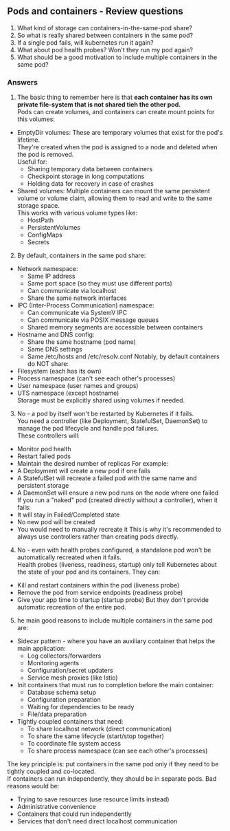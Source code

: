 ## Pods and containers - Review questions

1. What kind of storage can containers-in-the-same-pod share?
2. So what is really shared between containers in the same pod?
3. If a single pod fails, will kubernetes run it again?
4. What about pod health probes? Won't they run my pod again?
5. What should be a good motivation to include multiple containers in the same pod?



### Answers

1. The basic thing to remember here is that **each container has its own private file-system that is not shared tieh the other pod.**  
Pods can create volumes, and containers can create mount points for this volumes:
- EmptyDir volumes: These are temporary volumes that exist for the pod's lifetime.  
They're created when the pod is assigned to a node and deleted when the pod is removed.  
Useful for:
  - Sharing temporary data between containers
  - Checkpoint storage in long computations
  - Holding data for recovery in case of crashes
- Shared volumes: Multiple containers can mount the same persistent volume or volume claim, allowing them to read and write to the same storage space.  
This works with various volume types like:
  - HostPath
  - PersistentVolumes
  - ConfigMaps
  - Secrets

2. By default, containers in the same pod share:
- Network namespace:
  - Same IP address
  - Same port space (so they must use different ports)
  - Can communicate via localhost
  - Share the same network interfaces
- IPC (Inter-Process Communication) namespace:
  - Can communicate via SystemV IPC
  - Can communicate via POSIX message queues
  - Shared memory segments are accessible between containers
- Hostname and DNS config:
  - Share the same hostname (pod name)
  - Same DNS settings
  - Same /etc/hosts and /etc/resolv.conf
Notably, by default containers do NOT share:
- Filesystem (each has its own)
- Process namespace (can't see each other's processes)
- User namespace (user names and groups)
- UTS namespace (except hostname)  
Storage must be explicitly shared using volumes if needed.

3. No - a pod by itself won't be restarted by Kubernetes if it fails.  
You need a controller (like Deployment, StatefulSet, DaemonSet) to manage the pod lifecycle and handle pod failures.  
These controllers will:
- Monitor pod health
- Restart failed pods
- Maintain the desired number of replicas
For example:
- A Deployment will create a new pod if one fails
- A StatefulSet will recreate a failed pod with the same name and persistent storage
- A DaemonSet will ensure a new pod runs on the node where one failed
If you run a "naked" pod (created directly without a controller), when it fails:
- It will stay in Failed/Completed state
- No new pod will be created
- You would need to manually recreate it
This is why it's recommended to always use controllers rather than creating pods directly.


4. No - even with health probes configured, a standalone pod won't be automatically recreated when it fails.  
Health probes (liveness, readiness, startup) only tell Kubernetes about the state of your pod and its containers.   They can:
- Kill and restart containers within the pod (liveness probe)
- Remove the pod from service endpoints (readiness probe)
- Give your app time to startup (startup probe)
But they don't provide automatic recreation of the entire pod.  


5. he main good reasons to include multiple containers in the same pod are:
- Sidecar pattern - where you have an auxiliary container that helps the main application:
  - Log collectors/forwarders
  - Monitoring agents
  - Configuration/secret updaters
  - Service mesh proxies (like Istio)
- Init containers that must run to completion before the main container:
  - Database schema setup
  - Configuration preparation
  - Waiting for dependencies to be ready
  - File/data preparation
- Tightly coupled containers that need:
  - To share localhost network (direct communication)
  - To share the same lifecycle (start/stop together)
  - To coordinate file system access
  - To share process namespace (can see each other's processes)

The key principle is: put containers in the same pod only if they need to be tightly coupled and co-located.  
If containers can run independently, they should be in separate pods.
Bad reasons would be:
- Trying to save resources (use resource limits instead)
- Administrative convenience
- Containers that could run independently
- Services that don't need direct localhost communication